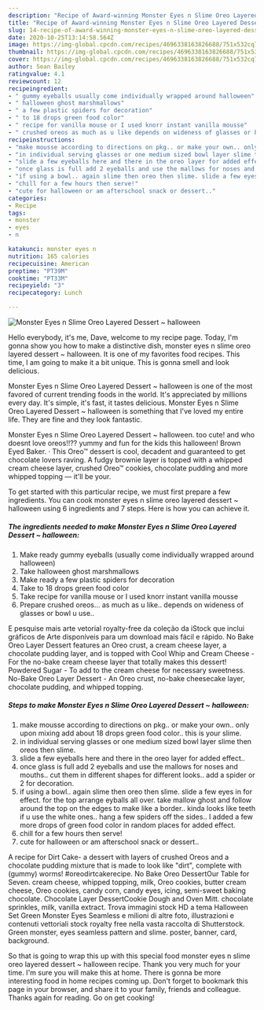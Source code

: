```yaml
---
description: "Recipe of Award-winning Monster Eyes n Slime Oreo Layered Dessert ~ halloween"
title: "Recipe of Award-winning Monster Eyes n Slime Oreo Layered Dessert ~ halloween"
slug: 14-recipe-of-award-winning-monster-eyes-n-slime-oreo-layered-dessert-halloween
date: 2020-10-25T13:14:58.564Z
image: https://img-global.cpcdn.com/recipes/4696338163826688/751x532cq70/monster-eyes-n-slime-oreo-layered-dessert-halloween-recipe-main-photo.jpg
thumbnail: https://img-global.cpcdn.com/recipes/4696338163826688/751x532cq70/monster-eyes-n-slime-oreo-layered-dessert-halloween-recipe-main-photo.jpg
cover: https://img-global.cpcdn.com/recipes/4696338163826688/751x532cq70/monster-eyes-n-slime-oreo-layered-dessert-halloween-recipe-main-photo.jpg
author: Sean Bailey
ratingvalue: 4.1
reviewcount: 12
recipeingredient:
- " gummy eyeballs usually come individually wrapped around halloween"
- " halloween ghost marshmallows"
- " a few plastic spiders for decoration"
- " to 18 drops green food color"
- " recipe for vanilla mouse or I used knorr instant vanilla mousse"
- " crushed oreos as much as u like depends on wideness of glasses or bowl u use"
recipeinstructions:
- "make mousse according to directions on pkg.. or make your own.. only upon mixing add about 18 drops green food color.. this is your slime."
- "in individual serving glasses or one medium sized bowl layer slime then oreos then slime."
- "slide a few eyeballs here and there in the oreo layer for added effect.."
- "once glass is full add 2 eyeballs and use the mallows for noses and mouths.. cut them in different shapes for different looks.. add a spider or 2 for decoration."
- "if using a bowl.. again slime then oreo then slime. slide a few eyes in for effect. for the top arrange eyballs all over. take mallow ghost and follow around the top on the edges to make like a border.. kinda looks like teeth if u use the white ones.. hang a few spiders off the sides.. I added a few more drops of green food color in random places for added effect."
- "chill for a few hours then serve!"
- "cute for halloween or am afterschool snack or dessert.."
categories:
- Recipe
tags:
- monster
- eyes
- n

katakunci: monster eyes n 
nutrition: 165 calories
recipecuisine: American
preptime: "PT39M"
cooktime: "PT33M"
recipeyield: "3"
recipecategory: Lunch

---
```



![Monster Eyes n Slime Oreo Layered Dessert ~ halloween](https://img-global.cpcdn.com/recipes/4696338163826688/751x532cq70/monster-eyes-n-slime-oreo-layered-dessert-halloween-recipe-main-photo.jpg)

Hello everybody, it's me, Dave, welcome to my recipe page. Today, I'm gonna show you how to make a distinctive dish, monster eyes n slime oreo layered dessert ~ halloween. It is one of my favorites food recipes. This time, I am going to make it a bit unique. This is gonna smell and look delicious.

Monster Eyes n Slime Oreo Layered Dessert ~ halloween is one of the most favored of current trending foods in the world. It's appreciated by millions every day. It's simple, it's fast, it tastes delicious. Monster Eyes n Slime Oreo Layered Dessert ~ halloween is something that I've loved my entire life. They are fine and they look fantastic.

Monster Eyes n Slime Oreo Layered Dessert ~ halloween. too cute! and who doesnt love oreos!!?? yummy and fun for the kids this halloween! Brown Eyed Baker. · This Oreo™ dessert is cool, decadent and guaranteed to get chocolate lovers raving. A fudgy brownie layer is topped with a whipped cream cheese layer, crushed Oreo™ cookies, chocolate pudding and more whipped topping — it&#39;ll be your.


To get started with this particular recipe, we must first prepare a few ingredients. You can cook monster eyes n slime oreo layered dessert ~ halloween using 6 ingredients and 7 steps. Here is how you can achieve it.

<!--inarticleads1-->

##### The ingredients needed to make Monster Eyes n Slime Oreo Layered Dessert ~ halloween:

1. Make ready  gummy eyeballs (usually come individually wrapped around halloween)
1. Take  halloween ghost marshmallows
1. Make ready  a few plastic spiders for decoration
1. Take  to 18 drops green food color
1. Take  recipe for vanilla mouse or I used knorr instant vanilla mousse
1. Prepare  crushed oreos... as much as u like.. depends on wideness of glasses or bowl u use..


E pesquise mais arte vetorial royalty-free da coleção da iStock que inclui gráficos de Arte disponíveis para um download mais fácil e rápido. No Bake Oreo Layer Dessert features an Oreo crust, a cream cheese layer, a chocolate pudding layer, and is topped with Cool Whip and Cream Cheese - For the no-bake cream cheese layer that totally makes this dessert! Powdered Sugar - To add to the cream cheese for necessary sweetness. No-Bake Oreo Layer Dessert - An Oreo crust, no-bake cheesecake layer, chocolate pudding, and whipped topping. 

<!--inarticleads2-->

##### Steps to make Monster Eyes n Slime Oreo Layered Dessert ~ halloween:

1. make mousse according to directions on pkg.. or make your own.. only upon mixing add about 18 drops green food color.. this is your slime.
1. in individual serving glasses or one medium sized bowl layer slime then oreos then slime.
1. slide a few eyeballs here and there in the oreo layer for added effect..
1. once glass is full add 2 eyeballs and use the mallows for noses and mouths.. cut them in different shapes for different looks.. add a spider or 2 for decoration.
1. if using a bowl.. again slime then oreo then slime. slide a few eyes in for effect. for the top arrange eyballs all over. take mallow ghost and follow around the top on the edges to make like a border.. kinda looks like teeth if u use the white ones.. hang a few spiders off the sides.. I added a few more drops of green food color in random places for added effect.
1. chill for a few hours then serve!
1. cute for halloween or am afterschool snack or dessert..


A recipe for Dirt Cake- a dessert with layers of crushed Oreos and a chocolate pudding mixture that is made to look like &#34;dirt&#34;, complete with (gummy) worms! #oreodirtcakerecipe. No Bake Oreo DessertOur Table for Seven. cream cheese, whipped topping, milk, Oreo cookies, butter cream cheese, Oreo cookies, candy corn, candy eyes, icing, semi-sweet baking chocolate. Chocolate Layer DessertCookie Dough and Oven Mitt. chocolate sprinkles, milk, vanilla extract. Trova immagini stock HD a tema Halloween Set Green Monster Eyes Seamless e milioni di altre foto, illustrazioni e contenuti vettoriali stock royalty free nella vasta raccolta di Shutterstock. Green monster, eyes seamless pattern and slime. poster, banner, card, background. 

So that is going to wrap this up with this special food monster eyes n slime oreo layered dessert ~ halloween recipe. Thank you very much for your time. I'm sure you will make this at home. There is gonna be more interesting food in home recipes coming up. Don't forget to bookmark this page in your browser, and share it to your family, friends and colleague. Thanks again for reading. Go on get cooking!
